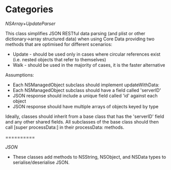 Categories
==========

*NSArray+UpdateParser*

This class simplifies JSON RESTful data parsing (and plist or other dictionary->array structured data) when using Core Data providing two methods that are optimised for different scenarios:
* Update - should be used only in cases where circular references exist (i.e. nested objects that refer to themselves)
* Walk - should be used in the majority of cases, it is the faster alternative

Assumptions:
* Each NSManagedObject subclass should implement updateWithData:
* Each NSManagedObject subclass should have a field called 'serverID'
* JSON response should include a unique field called 'id' against each object
* JSON response should have multiple arrays of objects keyed by type

Ideally, classes should inherit from a base class that has the 'serverID' field and any other shared fields. All subclasses of the base class should then call [super processData:] in their processData: methods.

==========

*JSON*
* These classes add methods to NSString, NSObject, and NSData types to serialise/deserialise JSON.
